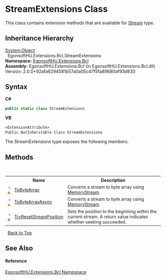 # StreamExtensions Class
 

This class contains extension methods that are available for <a href="https://docs.microsoft.com/dotnet/api/system.io.stream" target="_blank" rel="noopener noreferrer">Stream</a> type.


## Inheritance Hierarchy
<a href="https://docs.microsoft.com/dotnet/api/system.object" target="_blank" rel="noopener noreferrer">System.Object</a><br />&nbsp;&nbsp;EgonsoftHU.Extensions.Bcl.StreamExtensions<br />
**Namespace:**&nbsp;<a href="N_EgonsoftHU_Extensions_Bcl.md">EgonsoftHU.Extensions.Bcl</a><br />**Assembly:**&nbsp;EgonsoftHU.Extensions.Bcl (in EgonsoftHU.Extensions.Bcl.dll) Version: 2.0.0+92afa6294581b57a0a05c47f5fa89680af93d830

## Syntax

**C#**<br />
``` C#
public static class StreamExtensions
```

**VB**<br />
``` VB
<ExtensionAttribute>
Public NotInheritable Class StreamExtensions
```

The StreamExtensions type exposes the following members.


## Methods
&nbsp;<table><tr><th></th><th>Name</th><th>Description</th></tr><tr><td>![Public method](media/pubmethod.gif "Public method")![Static member](media/static.gif "Static member")</td><td><a href="M_EgonsoftHU_Extensions_Bcl_StreamExtensions_ToByteArray.md">ToByteArray</a></td><td>
Converts a stream to byte array using <a href="https://docs.microsoft.com/dotnet/api/system.io.memorystream" target="_blank" rel="noopener noreferrer">MemoryStream</a>.</td></tr><tr><td>![Public method](media/pubmethod.gif "Public method")![Static member](media/static.gif "Static member")</td><td><a href="M_EgonsoftHU_Extensions_Bcl_StreamExtensions_ToByteArrayAsync.md">ToByteArrayAsync</a></td><td>
Converts a stream to byte array using <a href="https://docs.microsoft.com/dotnet/api/system.io.memorystream" target="_blank" rel="noopener noreferrer">MemoryStream</a>.</td></tr><tr><td>![Public method](media/pubmethod.gif "Public method")![Static member](media/static.gif "Static member")</td><td><a href="M_EgonsoftHU_Extensions_Bcl_StreamExtensions_TryResetStreamPosition.md">TryResetStreamPosition</a></td><td>
Sets the position to the beginning within the current stream. A return value indicates whether seeking succeeded.</td></tr></table>&nbsp;
<a href="#streamextensions-class">Back to Top</a>

## See Also


#### Reference
<a href="N_EgonsoftHU_Extensions_Bcl.md">EgonsoftHU.Extensions.Bcl Namespace</a><br />